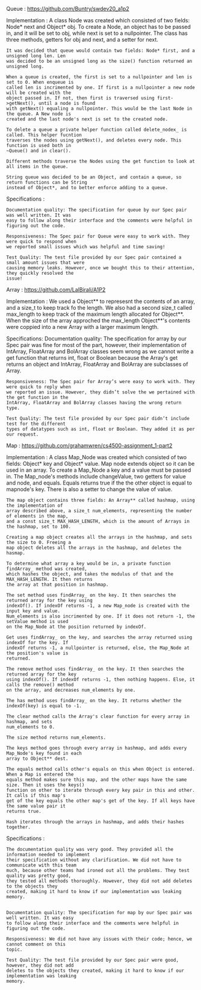 Queue : https://github.com/Buntry/swdev20_a1p2

Implementation :
    A class Node was created which consisted of two fields: Node* next and Object* obj. To create a
    Node, an object has to be passed in, and it will be set to obj, while next is set to a
    nullpointer. The class has three methods, getters for obj and next, and a setter for next.

    It was decided that queue would contain two fields: Node* first, and a unsigned long len. Len
    was decided to be an unsigned long as the size() function returned an unsigned long.

    When a queue is created, the first is set to a nullpointer and len is set to 0. When enqueue is
    called len is incrimented by one. If first is a nullpointer a new node will be created with the 
    object passed in. If not, then first is traversed using first->getNext(), until a node is found
    with getNext() equaling a nullpointer. This would be the last Node in the queue. A New node is
    created and the last node's next is set to the created node.

    To delete a queue a private helper function called delete_nodex_ is called. This helper fucntion
    traverses the nodes using getNext(), and deletes every node. This function is used both in 
    ~Queue() and in clear().

    Different methods traverse the Nodes using the get function to look at all items in the queue.

    String queue was decided to be an Object, and contain a queue, so return functions can be String
    instead of Object*, and to better enforce adding to a queue.





Specifications : 

    Documentation quality: The specification for queue by our Spec pair was well written. It was
    easy to follow along their interface and the comments were helpful in figuring out the code. 

    Responsiveness: The Spec pair for Queue were easy to work with. They were quick to respond when
    we reported small issues which was helpful and time saving!

    Test Quality: The test file provided by our Spec pair contained a small amount issues that were
    causing memory leaks. However, once we bought this to their attention, they quickly resolved the
    issue!




Array : https://github.com/LalBirali/A1P2

Implementation :
    We used a Object** to represesnt the contents of an array, and a size_t to keep track fo the
    length. We also had a second size_t called max_length to keep track of the maximum length
    allocated for Object**. When the size of the array approched the max_length Object**'s contents
    were coppied into a new Array with a larger maximum length.





Specifications:
    Documentation quality: The specification for array by our Spec pair was fine for most of the
    part, however, their implementation of IntArray, FloatArray and BolArray classes seem wrong as
    we cannot write a get function that returns int, float or Boolean because the Array's get
    returns an object and IntArray, FloatArray and BolArray are subclasses of Array.

    Responsiveness: The Spec pair for Array’s were easy to work with. They were quick to reply when
    we reported an issue. However, they didn’t solve the we pertained with the get function in the
    IntArray, FloatArray and BolArray classes having the wrong return type.

    Test Quality: The test file provided by our Spec pair didn’t include test for the different
    types of datatypes such as int, float or Boolean. They added it as per our request. 


Map : https://github.com/grahamwren/cs4500-assignment_1-part2

Implementation :
    A class Map_Node was created which consisted of two fields: Object* key and Object* value. Map
    node extends object so it can be used in an array. To create a Map_Node a key and a value must
    be passed in. The Map_node's methods include changeValue, two getters for value and node, and
    equals. Equals returns true if the the other object is equal to mapnode's key. There is also a
    setter to change the value of value.

    The map object contains three fields: An Array** called hashmap, using the implementation of
    array described above, a size_t num_elements, representing the number of elements in the map,
    and a const size_t MAX_HASH_LENGTH, which is the amount of Arrays in the hashmap, set to 100.

    Creating a map object creates all the arrays in the hashmap, and sets the size to 0. Freeing a
    map object deletes all the arrays in the hashmap, and deletes the hasmap.

    To determine what array a key would be in, a private function findArray_ method was created,
    which hashes the object, and takes the modulus of that and the MAX_HASH_LENGTH. It then returns
    the array at that position in hashmap.

    The set method uses findArray_ on the key. It then searches the returned array for the key using 
    indexOf(). If indexOf returns -1, a new Map_node is created with the input key and value.
    Num_elements is also incrimented by one. If it does not return -1, the setValue method is used
    on the Map_Node at the position returned by indexOf.

    Get uses findArray_ on the key, and searches the array returned using indexOf for the key. If
    indexOf returns -1, a nullpointer is returned, else, the Map_Node at the position's value is 
    returned.

    The remove method uses findArray_ on the key. It then searches the returned array for the key
    using indexOf(). If indexOf returns -1, then nothing happens. Else, it calls the remove() method
    on the array, and decreases num_elements by one. 

    The has method uses findArray_ on the key. It returns whether the indexOf(key) is equal to -1.

    The clear method calls the Array's clear function for every array in hashmap, and sets 
    num_elements to 0.

    The size method returns num_elements. 

    The keys method goes through every array in hashmap, and adds every Map_Node's key found in each
    array to Object** dest.

    The equals method calls other's equals on this when Object is entered. When a Map is entered the
    equals method makes sure this map, and the other maps have the same size. Then it uses the keys()
    function on other to iterate through every key pair in this and other. It calls if this map's
    get of the key equals the other map's get of the key. If all keys have the same value pair it 
    returns true. 

    Hash iterates through the arrays in hashmap, and adds their hashes together.

Specifications :

    The documentation quality was very good. They provided all the information needed to implement
    their specification without any clarification. We did not have to communicate with this team
    much, because other teams had ironed out all the problems. They test quality was pretty good, 
    they tested all methods thoroughly. However, they did not add deletes to the objects they
    created, making it hard to know if our implementation was leaking memory.


    Documentation quality: The specification for map by our Spec pair was well written. It was easy
    to follow along their interface and the comments were helpful in figuring out the code. 

    Responsiveness: We did not have any issues with their code; hence, we cannot comment on this
    topic.

    Test Quality: The test file provided by our Spec pair were good, however, they did not add
    deletes to the objects they created, making it hard to know if our implementation was leaking
    memory.